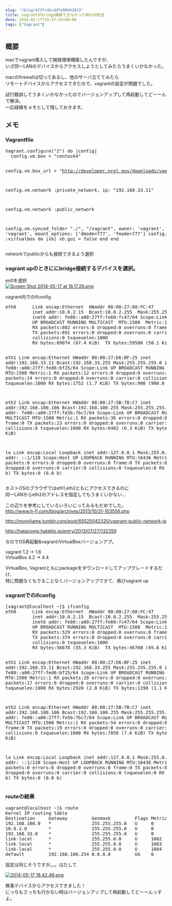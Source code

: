 ```yaml
---
slug: "/blog/423fc4bcddfe98d42813"
title: vagrantがbridge接続できなかった時の対処法
date: 2014-05-17T19:37:15+09:00
tags: ["Vagrant"]
---
```


<h2>
<span id="概要" class="fragment"></span><a href="#%E6%A6%82%E8%A6%81"><i class="fa fa-link"></i></a>概要</h2>

<p>macでvagrant導入して開発環境構築したんですが、<br>
いざ同一LANのデバイスからアクセスしようとしてみたらうまくいかなかった。</p>

<p>macのfirewallは切ってあるし、他のサーバ立ててみたら<br>
リモートデバイスからアクセスできたので、vagrantの設定が問題でした。</p>

<p>試行錯誤してうまくいかなかったのでバージョンアップして再起動してどーーんで解決。<br>
一応経緯をメモとして残しておきます。</p>

<h2>
<span id="メモ" class="fragment"></span><a href="#%E3%83%A1%E3%83%A2"><i class="fa fa-link"></i></a>メモ</h2>

<h3>
<span id="vagrantfile" class="fragment"></span><a href="#vagrantfile"><i class="fa fa-link"></i></a>Vagrantfile</h3>

<div class="code-frame" data-lang="text"><div class="highlight"><pre>Vagrant.configure("2") do |config|
  config.vm.box = "centos64"

  config.vm.box_url = "http://developer.nrel.gov/downloads/vagrant-boxes/CentOS-6.4-x86_64-v20130731.box"

  config.vm.network :private_network, ip: "192.168.33.11"

  config.vm.network :public_network

  config.vm.synced_folder "./", "/vagrant", owner: 'vagrant', group: 'vagrant', mount_options: ['dmode=777', 'fmode=777']
  config.vm.provider :virtualbox do |vb|
    vb.gui = false
  end
end
</pre></div></div>

<p>networkでpublicからも接続できるよう選択</p>

<h3>
<span id="vagrant-upのときににbridge接続するデバイスを選択" class="fragment"></span><a href="#vagrant-up%E3%81%AE%E3%81%A8%E3%81%8D%E3%81%AB%E3%81%ABbridge%E6%8E%A5%E7%B6%9A%E3%81%99%E3%82%8B%E3%83%87%E3%83%90%E3%82%A4%E3%82%B9%E3%82%92%E9%81%B8%E6%8A%9E"><i class="fa fa-link"></i></a>vagrant upのときににbridge接続するデバイスを選択。</h3>

<p>en0を選択<br>
<a href="https://qiita-user-contents.imgix.net/https%3A%2F%2Fqiita-image-store.s3.amazonaws.com%2F0%2F17326%2F9919cebb-6dac-e4f1-9172-c51fa669ca68.png?ixlib=rb-1.2.2&amp;auto=format&amp;gif-q=60&amp;q=75&amp;s=87ff4d3ea118027bf215a0ad48608c63" target="_blank" rel="nofollow noopener"><img src="https://qiita-user-contents.imgix.net/https%3A%2F%2Fqiita-image-store.s3.amazonaws.com%2F0%2F17326%2F9919cebb-6dac-e4f1-9172-c51fa669ca68.png?ixlib=rb-1.2.2&amp;auto=format&amp;gif-q=60&amp;q=75&amp;s=87ff4d3ea118027bf215a0ad48608c63" alt="Screen Shot 2014-05-17 at 18.17.26.png" title="Screen Shot 2014-05-17 at 18.17.26.png" data-canonical-src="https://qiita-image-store.s3.amazonaws.com/0/17326/9919cebb-6dac-e4f1-9172-c51fa669ca68.png" srcset="https://qiita-user-contents.imgix.net/https%3A%2F%2Fqiita-image-store.s3.amazonaws.com%2F0%2F17326%2F9919cebb-6dac-e4f1-9172-c51fa669ca68.png?ixlib=rb-1.2.2&amp;auto=format&amp;gif-q=60&amp;q=75&amp;w=1400&amp;fit=max&amp;s=44a504371742c561ea6f981906135792 1x" loading="lazy"></a></p>

<p>vagrant内でのifconfig</p>

<div class="code-frame" data-lang="text"><div class="highlight"><pre>eth0      Link encap:Ethernet  HWaddr 08:00:27:60:FC:47
          inet addr:10.0.2.15  Bcast:10.0.2.255  Mask:255.255.255.0
          inet6 addr: fe80::a00:27ff:fe60:fc47/64 Scope:Link
          UP BROADCAST RUNNING MULTICAST  MTU:1500  Metric:1
          RX packets:802 errors:0 dropped:0 overruns:0 frame:0
          TX packets:691 errors:0 dropped:0 overruns:0 carrier:0
          collisions:0 txqueuelen:1000
          RX bytes:69074 (67.4 KiB)  TX bytes:59586 (58.1 KiB)

eth1      Link encap:Ethernet  HWaddr 08:00:27:D6:BF:25
          inet addr:192.168.33.11  Bcast:192.168.33.255  Mask:255.255.255.0
          inet6 addr: fe80::a00:27ff:fed6:bf25/64 Scope:Link
          UP BROADCAST RUNNING MULTICAST  MTU:1500  Metric:1
          RX packets:12 errors:0 dropped:0 overruns:0 frame:0
          TX packets:14 errors:0 dropped:0 overruns:0 carrier:0
          collisions:0 txqueuelen:1000
          RX bytes:1752 (1.7 KiB)  TX bytes:900 (900.0 b)

eth2      Link encap:Ethernet  HWaddr 08:00:27:5B:7B:C7
          inet addr:192.168.100.106  Bcast:192.168.100.255  Mask:255.255.255.0
          inet6 addr: fe80::a00:27ff:fe5b:7bc7/64 Scope:Link
          UP BROADCAST RUNNING MULTICAST  MTU:1500  Metric:1
          RX packets:36 errors:0 dropped:0 overruns:0 frame:0
          TX packets:23 errors:0 dropped:0 overruns:0 carrier:0
          collisions:0 txqueuelen:1000
          RX bytes:6462 (6.3 KiB)  TX bytes:3042 (2.9 KiB)

lo        Link encap:Local Loopback
          inet addr:127.0.0.1  Mask:255.0.0.0
          inet6 addr: ::1/128 Scope:Host
          UP LOOPBACK RUNNING  MTU:16436  Metric:1
          RX packets:0 errors:0 dropped:0 overruns:0 frame:0
          TX packets:0 errors:0 dropped:0 overruns:0 carrier:0
          collisions:0 txqueuelen:0
          RX bytes:0 (0.0 b)  TX bytes:0 (0.0 b)
</pre></div></div>

<p>ホストOSのブラウザではeth1,eth2ともにアクセスできるのに<br>
同一LANからeth2のアドレスを指定してもうまくいかない...</p>

<p>この辺りを参考にしていろいろいじってみるもだめでした。<br>
<a href="http://www.h-fj.com/blog/archives/2013/10/31-103556.php" class="autolink" rel="nofollow noopener" target="_blank">http://www.h-fj.com/blog/archives/2013/10/31-103556.php</a></p>

<p><a href="http://momijiame.tumblr.com/post/65525042320/vagrant-public-network-ip" class="autolink" rel="nofollow noopener" target="_blank">http://momijiame.tumblr.com/post/65525042320/vagrant-public-network-ip</a></p>

<p><a href="http://hatacomp.hateblo.jp/entry/2013/07/27/132359" class="autolink" rel="nofollow noopener" target="_blank">http://hatacomp.hateblo.jp/entry/2013/07/27/132359</a></p>

<p>なのでOS再起動&amp;vagrant/VirtualBoxバージョンアプ。</p>

<p>vagrant 1.2 -&gt; 1.6<br>
VirtualBox 4.2 -&gt; 4.4</p>

<p>VirtualBox, Vagrantともにpackageをダウンロードしてアップグレードするだけ、<br>
特に問題なくもでることなくバージョンアップできて、再びvagrant up</p>

<h3>
<span id="vagrantでのifconfig" class="fragment"></span><a href="#vagrant%E3%81%A7%E3%81%AEifconfig"><i class="fa fa-link"></i></a>vagrantでのifconfig</h3>

<div class="code-frame" data-lang="text"><div class="highlight"><pre>[vagrant@localhost ~]$ ifconfig
eth0      Link encap:Ethernet  HWaddr 08:00:27:60:FC:47
          inet addr:10.0.2.15  Bcast:10.0.2.255  Mask:255.255.255.0
          inet6 addr: fe80::a00:27ff:fe60:fc47/64 Scope:Link
          UP BROADCAST RUNNING MULTICAST  MTU:1500  Metric:1
          RX packets:529 errors:0 dropped:0 overruns:0 frame:0
          TX packets:374 errors:0 dropped:0 overruns:0 carrier:0
          collisions:0 txqueuelen:1000
          RX bytes:56678 (55.3 KiB)  TX bytes:46760 (45.6 KiB)

eth1      Link encap:Ethernet  HWaddr 08:00:27:D6:BF:25
          inet addr:192.168.33.11  Bcast:192.168.33.255  Mask:255.255.255.0
          inet6 addr: fe80::a00:27ff:fed6:bf25/64 Scope:Link
          UP BROADCAST RUNNING MULTICAST  MTU:1500  Metric:1
          RX packets:20 errors:0 dropped:0 overruns:0 frame:0
          TX packets:17 errors:0 dropped:0 overruns:0 carrier:0
          collisions:0 txqueuelen:1000
          RX bytes:2920 (2.8 KiB)  TX bytes:1198 (1.1 KiB)

eth2      Link encap:Ethernet  HWaddr 08:00:27:5B:7B:C7
          inet addr:192.168.100.106  Bcast:192.168.100.255  Mask:255.255.255.0
          inet6 addr: fe80::a00:27ff:fe5b:7bc7/64 Scope:Link
          UP BROADCAST RUNNING MULTICAST  MTU:1500  Metric:1
          RX packets:54 errors:0 dropped:0 overruns:0 frame:0
          TX packets:19 errors:0 dropped:0 overruns:0 carrier:0
          collisions:0 txqueuelen:1000
          RX bytes:7858 (7.6 KiB)  TX bytes:1928 (1.8 KiB)

lo        Link encap:Local Loopback
          inet addr:127.0.0.1  Mask:255.0.0.0
          inet6 addr: ::1/128 Scope:Host
          UP LOOPBACK RUNNING  MTU:16436  Metric:1
          RX packets:0 errors:0 dropped:0 overruns:0 frame:0
          TX packets:0 errors:0 dropped:0 overruns:0 carrier:0
          collisions:0 txqueuelen:0
          RX bytes:0 (0.0 b)  TX bytes:0 (0.0 b)
</pre></div></div>

<h3>
<span id="routeの結果" class="fragment"></span><a href="#route%E3%81%AE%E7%B5%90%E6%9E%9C"><i class="fa fa-link"></i></a>routeの結果</h3>

<div class="code-frame" data-lang="text"><div class="highlight"><pre>vagrant@localhost ~]$ route
Kernel IP routing table
Destination     Gateway         Genmask         Flags Metric Ref    Use Iface
192.168.100.0   *               255.255.255.0   U     0      0        0 eth2
10.0.2.0        *               255.255.255.0   U     0      0        0 eth0
192.168.33.0    *               255.255.255.0   U     0      0        0 eth1
link-local      *               255.255.0.0     U     1002   0        0 eth0
link-local      *               255.255.0.0     U     1003   0        0 eth1
link-local      *               255.255.0.0     U     1004   0        0 eth2
default         192.168.100.254 0.0.0.0         UG    0      0        0 eth2
</pre></div></div>

<p>設定は同じそうですが。。。はたして</p>

<p><a href="https://qiita-user-contents.imgix.net/https%3A%2F%2Fqiita-image-store.s3.amazonaws.com%2F0%2F17326%2Fedb5c1d1-b563-640e-4c10-21cf4948f96e.png?ixlib=rb-1.2.2&amp;auto=format&amp;gif-q=60&amp;q=75&amp;s=f8cd6d0cdbb51f85222f52056907c2f3" target="_blank" rel="nofollow noopener"><img src="https://qiita-user-contents.imgix.net/https%3A%2F%2Fqiita-image-store.s3.amazonaws.com%2F0%2F17326%2Fedb5c1d1-b563-640e-4c10-21cf4948f96e.png?ixlib=rb-1.2.2&amp;auto=format&amp;gif-q=60&amp;q=75&amp;s=f8cd6d0cdbb51f85222f52056907c2f3" alt="2014-05-17 18.42.46.png" title="2014-05-17 18.42.46.png" data-canonical-src="https://qiita-image-store.s3.amazonaws.com/0/17326/edb5c1d1-b563-640e-4c10-21cf4948f96e.png" srcset="https://qiita-user-contents.imgix.net/https%3A%2F%2Fqiita-image-store.s3.amazonaws.com%2F0%2F17326%2Fedb5c1d1-b563-640e-4c10-21cf4948f96e.png?ixlib=rb-1.2.2&amp;auto=format&amp;gif-q=60&amp;q=75&amp;w=1400&amp;fit=max&amp;s=e0a1f44928c39971caea872ad47cc2cc 1x" loading="lazy"></a></p>

<p>無事デバイスからアクセスできました！<br>
にっちもさっちも行かない時はバージョンアップして再起動してどーーんっすよ。</p>
